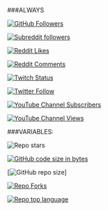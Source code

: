 <!-- ALWAYS -->
<!-- GitHuB -->
###ALWAYS

[![GitHub Followers](https://img.shields.io/github/followers/againzeenox?label=GitHub%20followers&style=social)](https://github.com/againzeenox)





<!-- Reddit -->

[![Subreddit followers](https://img.shields.io/reddit/subreddit-subscribers/againzeenoxCOMMUNITY?label=Subreddit%20followers&style=social)](https://www.reddit.com/r/againzeenoxCOMMUNITY/)

[![Reddit Likes](https://img.shields.io/reddit/user-karma/link/againzeenox?label=Reddit%20Likes&style=social)](https://www.reddit.com/user/againzeenox)

[![Reddit Comments](https://img.shields.io/reddit/user-karma/comment/againzeenox?label=Reddit%20Comments&style=social)](https://www.reddit.com/user/againzeenox)

<!-- Twitch -->

[![Twitch Status](https://img.shields.io/twitch/status/againzeenox?label=Twitch%20Account&style=social)](https://www.twitch.tv/againzeenox)

<!-- Twitter -->

[![Twitter Follow](https://img.shields.io/twitter/follow/againzeenox?label=Twitter%20Followers&style=social)](https://twitter.com/againzeenox)

<!-- YouTube -->

[![YouTube Channel Subscribers](https://img.shields.io/youtube/channel/subscribers/UCk71twvi6p8i6AqYtFng95g?label=YouTube%20Subscribers&style=social)](https://www.youtube.com/channel/UCk71twvi6p8i6AqYtFng95g?sub_confirmation=1)

[![YouTube Channel Views](https://img.shields.io/youtube/channel/views/UCk71twvi6p8i6AqYtFng95g?label=YouTube%20views&style=social)](https://www.youtube.com/watch?v=LPNJRIVrHLk)

<!-- Repo size -->





###VARIABLES:

<!--XOXOXOXOXOXOXOXOXOXOXOX VARIABLES         XOXOXOXOXOXOXOXOXOXOXOX -->

![Repo stars](https://img.shields.io/github/stars/againzeenox/project?style=social)

[![GitHub code size in bytes](https://img.shields.io/github/languages/code-size/againzeenox/My-animations?label=Repo%20code%20size&style=plastic)](https://www.youtube.com/watch?v=xvFZjo5PgG0) 

[![GitHub repo size](https://img.shields.io/github/repo-size/againzeenox/My-animations?label=Repo%20size)]


[![Repo Forks](https://img.shields.io/github/forks/againzeenox/My-animations?label=Repo%20Forks&style=social)](https://github.com/againzeenox/My-animations)


[![Repo top language](https://img.shields.io/github/languages/top/againzeenox/My-animations)](https://github.com/againzeenox/Project)